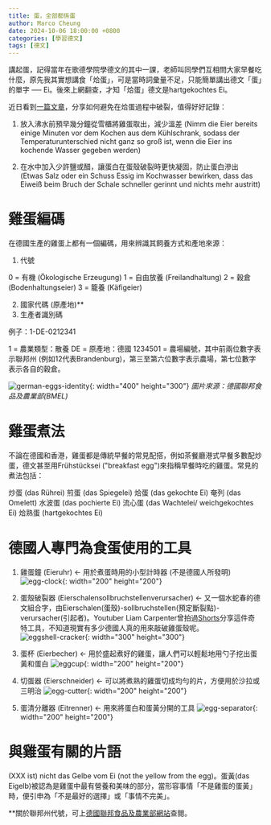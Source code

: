 ```yaml
---
title: 蛋，全部都係蛋
author: Marco Cheung
date: 2024-10-06 18:00:00 +0800
categories: [學習德文]
tags: [德文]
---
```


講起蛋，記得當年在歌德學院學德文的其中一課，老師叫同學們互相問大家早餐吃什麼，原先我其實想講食「烚蛋」，可是當時詞彙量不足，只能簡單講出德文「蛋」的單字 ── Ei。後來上網翻查，才知「烚蛋」德文是hartgekochtes Ei。

近日看到[一篇文章](https://www.lecker.de/eier-kochen-so-einfach-gehts-50565.html)，分享如何避免在烚蛋過程中破裂，值得好好記錄：

1) 放入沸水前預早幾分鐘從雪櫃將雞蛋取出，減少溫差 (Nimm die Eier bereits einige Minuten vor dem Kochen aus dem Kühlschrank, sodass der Temperaturunterschied nicht ganz so groß ist, wenn die Eier ins kochende Wasser gegeben werden)

2) 在水中加入少許鹽或醋，讓蛋白在蛋殼破裂時更快凝固，防止蛋白滲出 (Etwas Salz oder ein Schuss Essig im Kochwasser bewirken, dass das Eiweiß beim Bruch der Schale schneller gerinnt und nichts mehr austritt)

# 雞蛋編碼
在德國生產的雞蛋上都有一個編碼，用來辨識其飼養方式和產地來源：

1) 代號

0 = 有機 (Ökologische Erzeugung)
1 = 自由放養 (Freilandhaltung)
2 = 穀倉 (Bodenhaltungseier)
3 = 籠養 (Käfigeier)

2) 國家代碼 (原產地)**
3) 生產者識別碼

例子：1-DE-0212341

1 = 農業類型：散養
DE = 原產地：德國
1234501 = 農場編號，其中前兩位數字表示聯邦州 (例如12代表Brandenburg)，第三至第六位數字表示農場，第七位數字表示各自的穀倉。

![german-eggs-identity](/images/Eierkennzeichnung.jpg){: width="400" height="300"}
_圖片來源：德國聯邦食品及農業部(BMEL)_


# 雞蛋煮法
不論在德國和香港，雞蛋都是傳統早餐的常見配搭，例如茶餐廳港式早餐多數配炒蛋，德文甚至用Frühstücksei ("breakfast egg")來指稱早餐時吃的雞蛋。常見的煮法包括：

炒蛋 (das Rührei)
煎蛋 (das Spiegelei)
烚蛋 (das gekochte Ei)
奄列 (das Omelett)
水波蛋 (das pochierte Ei)
流心蛋 (das Wachtelei/ weichgekochtes Ei)
烚熟蛋 (hartgekochtes Ei)


# 德國人專門為食蛋使用的工具
1) 雞蛋鐘 (Eieruhr) <- 用於煮蛋時用的小型計時器 (不是德國人所發明)
![egg-clock](/images/Eieruhr.jpg){: width="200" height="200"}

2) 蛋殼破裂器 (Eierschalensollbruchstellenverursacher) <- 又一個水蛇春的德文組合字，由Eierschalen(蛋殼)-sollbruchstellen(預定斷裂點)-verursacher(引起者)。Youtuber Liam Carpenter曾拍過[Shorts](https://www.youtube.com/shorts/IEE7Q_e0xMU)分享這件奇特工具，不知道現實有多少德國人真的用來敲破雞蛋殼呢。
![eggshell-cracker](/images/Eierschalensollbruchstellenverursacher.jpg){: width="300" height="300"}

3) 蛋杯 (Eierbecher) <- 用於盛起煮好的雞蛋，讓人們可以輕鬆地用勺子挖出蛋黃和蛋白
![eggcup](/images/eierbecher.jpeg){: width="200" height="200"}

4) 切蛋器 (Eierschneider) <- 可以將煮熟的雞蛋切成均勻的片，方便用於沙拉或三明治
![egg-cutter](/images/eierschneider.jpg){: width="200" height="200"}

5) 蛋清分離器 (Eitrenner) <- 用來將蛋白和蛋黃分開的工具
![egg-separator](/images/Eitrenner.jpg){: width="200" height="200"}


# 與雞蛋有關的片語
(XXX ist) nicht das Gelbe vom Ei (not the yellow from the egg)。蛋黃(das Eigelb)被認為是雞蛋中最有營養和美味的部分，當形容事情「不是雞蛋的蛋黃」時，便引申為「不是最好的選擇」或「事情不完美」。


**關於聯邦州代號，可上[德國聯邦食品及農業部網站](https://www.bmel.de/DE/themen/ernaehrung/lebensmittel-kennzeichnung/pflichtangaben/eierkennzeichnung.html)查閱。